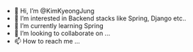 - 👋 Hi, I’m @KimKyeongJung
- 👀 I’m interested in Backend stacks like Spring, Django etc..
- 🌱 I’m currently learning Spring
- 💞️ I’m looking to collaborate on ...
- 📫 How to reach me ...

<!---
KimKyeongJung/KimKyeongJung is a ✨ special ✨ repository because its `README.md` (this file) appears on your GitHub profile.
You can click the Preview link to take a look at your changes.
--->
